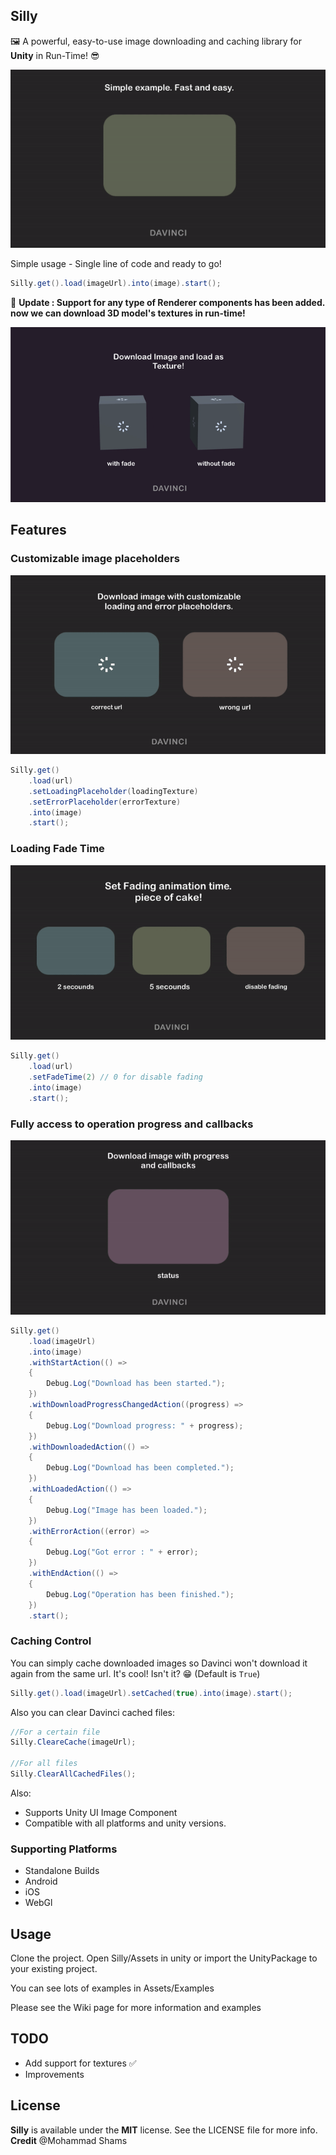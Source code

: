 Silly
---
🖼 A powerful, easy-to-use image downloading and caching library for **Unity** in Run-Time! 😎 

![](https://github.com/tonyvtomy/Silly/blob/master/Images/image1.gif?raw=true)

Simple usage - Single line of code and ready to go!
```csharp
Silly.get().load(imageUrl).into(image).start();
```

🔴 **Update : Support for any type of Renderer components has been added. now we can download 3D model's textures in run-time!**

![](https://github.com/tonyvtomy/Silly/blob/master/Images/image2.gif?raw=true)


Features
---
### Customizable image placeholders

![](https://github.com/tonyvtomy/Silly/blob/master/Images/image3.gif?raw=true)
```csharp
Silly.get()
    .load(url)
    .setLoadingPlaceholder(loadingTexture)
    .setErrorPlaceholder(errorTexture)
    .into(image)
    .start();
```

### Loading Fade Time

![](https://github.com/tonyvtomy/Silly/blob/master/Images/image4.gif?raw=true)
```csharp
Silly.get()
    .load(url)
    .setFadeTime(2) // 0 for disable fading
    .into(image)
    .start();
```

### Fully access to operation progress and callbacks

![](https://github.com/tonyvtomy/Silly/blob/master/Images/image5.gif?raw=true)
```csharp
Silly.get()
    .load(imageUrl)
    .into(image)
    .withStartAction(() =>
    {
        Debug.Log("Download has been started.");
    })
    .withDownloadProgressChangedAction((progress) =>
    {
        Debug.Log("Download progress: " + progress);
    })
    .withDownloadedAction(() =>
    {
        Debug.Log("Download has been completed.");
    })
    .withLoadedAction(() =>
    {
        Debug.Log("Image has been loaded.");
    })
    .withErrorAction((error) =>
    {
        Debug.Log("Got error : " + error);
    })
    .withEndAction(() =>
    {
        Debug.Log("Operation has been finished.");
    })
    .start();
```

### Caching Control
You can simply cache downloaded images so Davinci won't download it again from the same url. It's cool! Isn't it? 😁
(Default is `True`)

```csharp
Silly.get().load(imageUrl).setCached(true).into(image).start();
```

Also you can clear Davinci cached files: 
```csharp
//For a certain file
Silly.CleareCache(imageUrl);

//For all files
Silly.ClearAllCachedFiles();
```

Also:
- Supports Unity UI Image Component
- Compatible with all platforms and unity versions.

### Supporting Platforms
- Standalone Builds
- Android
- iOS
- WebGl

Usage
----
Clone the project. Open Silly/Assets in unity or import the UnityPackage to your existing project.

You can see lots of examples in Assets/Examples

Please see the Wiki page for more information and examples

TODO
----
 - Add support for textures ✅ 
 - Improvements

License
----
**Silly** is available under the **MIT** license. See the LICENSE file for more info.<br>
**Credit** @Mohammad Shams

